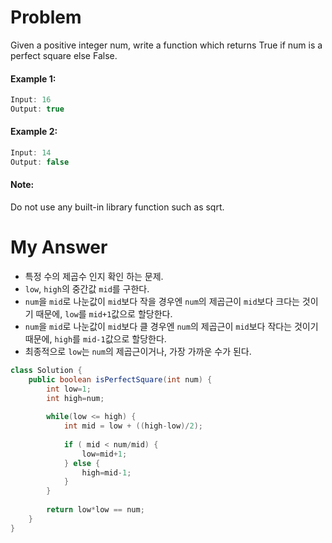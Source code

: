 # Problem

Given a positive integer num, write a function which returns True if num is a perfect square else False.

#### Example 1:

```swift
Input: 16
Output: true
```

#### Example 2:

```swift
Input: 14
Output: false
```

#### Note:

Do not use any built-in library function such as sqrt.

# My Answer
  
* 특정 수의 제곱수 인지 확인 하는 문제.
* `low`, `high`의 중간값 `mid`를 구한다.
* `num`을 `mid`로 나눈값이 `mid`보다 작을 경우엔 `num`의 제곱근이 `mid`보다 크다는 것이기 때문에, `low`를 `mid+1`값으로 할당한다.
* `num`을 `mid`로 나눈값이 `mid`보다 클 경우엔 `num`의 제곱근이 `mid`보다 작다는 것이기 때문에, `high`를 `mid-1`값으로 할당한다.
* 최종적으로 `low`는 `num`의 제곱근이거나, 가장 가까운 수가 된다.

```java
class Solution {
    public boolean isPerfectSquare(int num) {
        int low=1;
        int high=num;
        
        while(low <= high) {
            int mid = low + ((high-low)/2);
            
            if ( mid < num/mid) {
                low=mid+1;
            } else {
                high=mid-1;
            }
        }
        
        return low*low == num;
    }
}
```